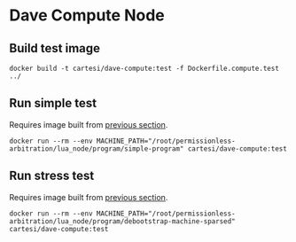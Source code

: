 # Dave Compute Node

## Build test image

```
docker build -t cartesi/dave-compute:test -f Dockerfile.compute.test ../
```

## Run simple test

Requires image built from [previous section]().

```
docker run --rm --env MACHINE_PATH="/root/permissionless-arbitration/lua_node/program/simple-program" cartesi/dave-compute:test
```

## Run stress test

Requires image built from [previous section]().

```
docker run --rm --env MACHINE_PATH="/root/permissionless-arbitration/lua_node/program/debootstrap-machine-sparsed" cartesi/dave-compute:test
```
